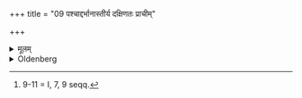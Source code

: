 +++
title = "09 पश्चाद्दर्भानास्तीर्य दक्षिणतः प्राचीम्"

+++

<details><summary>मूलम्</summary>

पश्चाद्दर्भानास्तीर्य दक्षिणतः प्राचीं प्रकर्षेदुत्तरतश्च ९
</details>

<details><summary>Oldenberg</summary>

9 [^fn_980]. Having strewn Darbha grass to the west (of the fire), let him draw (some grass) from the south-end and from the north-end (of what he has strewn), in an eastern direction.

[^fn_980]: 9-11 = I, 7, 9 seqq.
</details>
